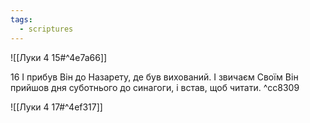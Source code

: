 ```yaml
---
tags:
  - scriptures
---
```


![[Луки 4 15#^4e7a66]]

16 І прибув Він до Назарету, де був вихований. І звичаєм Своїм Він прийшов дня суботнього до синагоги, і встав, щоб читати. ^cc8309

![[Луки 4 17#^4ef317]]